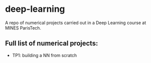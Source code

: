 # deep-learning

A repo of numerical projects carried out in a Deep Learning course at MINES ParisTech.

## Full list of numerical projects:

* TP1: building a NN from scratch
